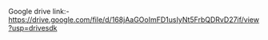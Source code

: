 Google drive link:-
https://drive.google.com/file/d/168jAaGOoImFD1usIyNt5FrbQDRvD27if/view?usp=drivesdk
